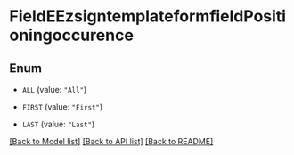 # FieldEEzsigntemplateformfieldPositioningoccurence

## Enum


* `ALL` (value: `"All"`)

* `FIRST` (value: `"First"`)

* `LAST` (value: `"Last"`)


[[Back to Model list]](../README.md#documentation-for-models) [[Back to API list]](../README.md#documentation-for-api-endpoints) [[Back to README]](../README.md)


